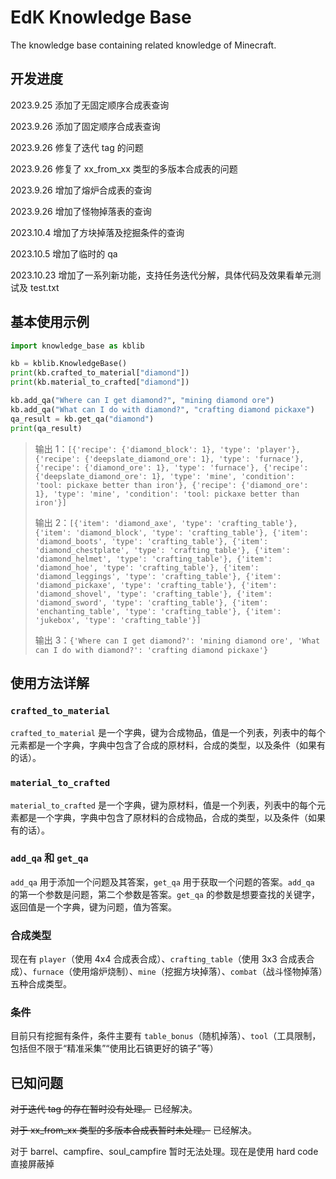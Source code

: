 # EdK Knowledge Base

The knowledge base containing related knowledge of Minecraft.

## 开发进度

2023.9.25 添加了无固定顺序合成表查询

2023.9.26 添加了固定顺序合成表查询

2023.9.26 修复了迭代 tag 的问题

2023.9.26 修复了 xx_from_xx 类型的多版本合成表的问题

2023.9.26 增加了熔炉合成表的查询

2023.9.26 增加了怪物掉落表的查询

2023.10.4 增加了方块掉落及挖掘条件的查询

2023.10.5 增加了临时的 qa

2023.10.23 增加了一系列新功能，支持任务迭代分解，具体代码及效果看单元测试及 test.txt

## 基本使用示例

```python
import knowledge_base as kblib

kb = kblib.KnowledgeBase()
print(kb.crafted_to_material["diamond"])
print(kb.material_to_crafted["diamond"])

kb.add_qa("Where can I get diamond?", "mining diamond ore")
kb.add_qa("What can I do with diamond?", "crafting diamond pickaxe")
qa_result = kb.get_qa("diamond")
print(qa_result)
```
>输出 1：`[{'recipe': {'diamond_block': 1}, 'type': 'player'}, {'recipe': {'deepslate_diamond_ore': 1}, 'type': 'furnace'}, {'recipe': {'diamond_ore': 1}, 'type': 'furnace'}, {'recipe': {'deepslate_diamond_ore': 1}, 'type': 'mine', 'condition': 'tool: pickaxe better than iron'}, {'recipe': {'diamond_ore': 1}, 'type': 'mine', 'condition': 'tool: pickaxe better than iron'}]`
>
>输出 2：`[{'item': 'diamond_axe', 'type': 'crafting_table'}, {'item': 'diamond_block', 'type': 'crafting_table'}, {'item': 'diamond_boots', 'type': 'crafting_table'}, {'item': 'diamond_chestplate', 'type': 'crafting_table'}, {'item': 'diamond_helmet', 'type': 'crafting_table'}, {'item': 'diamond_hoe', 'type': 'crafting_table'}, {'item': 'diamond_leggings', 'type': 'crafting_table'}, {'item': 'diamond_pickaxe', 'type': 'crafting_table'}, {'item': 'diamond_shovel', 'type': 'crafting_table'}, {'item': 'diamond_sword', 'type': 'crafting_table'}, {'item': 'enchanting_table', 'type': 'crafting_table'}, {'item': 'jukebox', 'type': 'crafting_table'}]`
>
>输出 3：`{'Where can I get diamond?': 'mining diamond ore', 'What can I do with diamond?': 'crafting diamond pickaxe'}`

## 使用方法详解

### `crafted_to_material`

`crafted_to_material` 是一个字典，键为合成物品，值是一个列表，列表中的每个元素都是一个字典，字典中包含了合成的原材料，合成的类型，以及条件（如果有的话）。

### `material_to_crafted`

`material_to_crafted` 是一个字典，键为原材料，值是一个列表，列表中的每个元素都是一个字典，字典中包含了原材料的合成物品，合成的类型，以及条件（如果有的话）。

### `add_qa` 和 `get_qa`

`add_qa` 用于添加一个问题及其答案，`get_qa` 用于获取一个问题的答案。`add_qa` 的第一个参数是问题，第二个参数是答案。`get_qa` 的参数是想要查找的关键字，返回值是一个字典，键为问题，值为答案。

### 合成类型

现在有 `player`（使用 4x4 合成表合成）、`crafting_table`（使用 3x3 合成表合成）、`furnace`（使用熔炉烧制）、`mine`（挖掘方块掉落）、`combat`（战斗怪物掉落）五种合成类型。

### 条件

目前只有挖掘有条件，条件主要有 `table_bonus`（随机掉落）、`tool`（工具限制，包括但不限于“精准采集”“使用比石镐更好的镐子”等）

## 已知问题

~~对于迭代 tag 的存在暂时没有处理。~~ 已经解决。

~~对于 xx_from_xx 类型的多版本合成表暂时未处理。~~ 已经解决。

对于 barrel、campfire、soul_campfire 暂时无法处理。现在是使用 hard code 直接屏蔽掉
